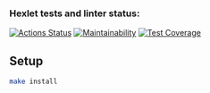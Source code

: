 ### Hexlet tests and linter status:
[![Actions Status](https://github.com/petrishindmitry1997/qa-auto-engineer-javascript-project-87/actions/workflows/hexlet-check.yml/badge.svg)](https://github.com/petrishindmitry1997/qa-auto-engineer-javascript-project-87/actions)
[![Maintainability](https://api.codeclimate.com/v1/badges/284108ed6a7c3f2a44e4/maintainability)](https://codeclimate.com/github/petrishindmitry1997/qa-auto-engineer-javascript-project-87/maintainability)
[![Test Coverage](https://api.codeclimate.com/v1/badges/284108ed6a7c3f2a44e4/test_coverage)](https://codeclimate.com/github/petrishindmitry1997/qa-auto-engineer-javascript-project-87/test_coverage)

## Setup

```sh
make install
```